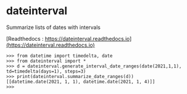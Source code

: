 # dateinterval
Summarize lists of dates with intervals

[Readthedocs : https://dateinterval.readthedocs.io](https://dateinterval.readthedocs.io)

```
>>> from datetime import timedelta, date
>>> from dateinterval import *
>>> d = dateinterval.generate_interval_date_ranges(date(2021,1,1), td=timedelta(days=1), steps=3)
>>> print(dateinterval.summarize_date_ranges(d))
[[datetime.date(2021, 1, 1), datetime.date(2021, 1, 4)]]
>>>
```